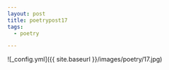 ```yaml
---
layout: post
title: poetrypost17
tags:
  - poetry

---
```




![_config.yml]({{ site.baseurl }}/images/poetry/17.jpg)

